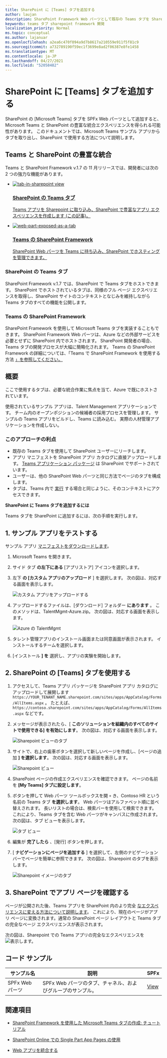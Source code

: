 ```yaml
---
title: SharePoint に [Teams] タブを追加する
author: laujan
description: SharePoint Framework Web パーツとして既存の Teams タブを SharePoint に展開する方法。
keywords: teams タブ sharepoint framework 開発
localization_priority: Normal
ms.topic: conceptual
ms.author: lajanuar
ms.openlocfilehash: a2ea6c470f094a9d7b8617a210559e911f5f81c9
ms.sourcegitcommit: a732789190f59ec1f3699e8ad2f06387e8fe1458
ms.translationtype: MT
ms.contentlocale: ja-JP
ms.lasthandoff: 04/27/2021
ms.locfileid: "52058482"
---
```

# <a name="add-teams-tab-to-sharepoint"></a>SharePoint に [Teams] タブを追加する 

SharePoint の [Microsoft Teams] タブを SPFx Web パーツとして追加すると、Microsoft Teams と SharePoint の豊富な統合エクスペリエンスを得られる可能性があります。 このドキュメントでは、Microsoft Teams サンプル アプリからタブを取り出し、SharePoint で使用する方法について説明します。 

## <a name="rich-integration-between-teams-and-sharepoint"></a>Teams と SharePoint の豊富な統合

Teams と SharePoint Framework v.1.7 の 11 月リリースでは、開発者には次の 2 つの強力な機能があります。

<ul  class="panelContent cardsC">
<li>
    <a href="#introduction">
        <div class="cardSize">
            <div class="cardPadding">
                <div class="card">
                    <div class="cardImageOuter">
                        <div class="cardImage bgdAccent1">
                            <img src="~/assets/images/tabs/tabs-in-sharepoint/image084.png" alt="tab-in-sharepoint view"/>
                        </div>
                    </div>
                    <div class="cardText">
                        <h3>SharePoint の Teams タブ</h3>
                        <p>Teams アプリを Sharepoint に取り込み、SharePoint で豊富なアプリ エクスペリエンスを作成します (この記事)。</p>
                    </div>
                </div>
            </div>
        </div>
    </a>
</li>
<li>
    <a href="https://docs.microsoft.com/sharepoint/dev/spfx/web-parts/get-started/using-web-part-as-ms-teams-tab">
        <div class="cardSize">
            <div class="cardPadding">
                <div class="card">
                    <div class="cardImageOuter">
                        <div class="cardImage bgdAccent1">
                            <img src="~/assets/images/tabs/tabs-in-sharepoint/SharePoint-web-part-exposed-as-a-Tab-in-Microsoft-Teams.png" alt="web-part-exposed-as-a-tab" />
                        </div>
                    </div>
                    <div class="cardText">
                        <h3>Teams の SharePoint Framework</h3>
                        <p>SharePoint Web パーツを Teams に持ち込み、SharePoint でホスティングを管理できます。</p>
                    </div>
                </div>
            </div>
        </div>
    </a>
</li>
</ul>

### <a name="teams-tabs-in-sharepoint"></a>SharePoint の Teams タブ

SharePoint Framework v.1.7 では、SharePoint で Teams タブをホストできます。 SharePoint でホストされているタブは、同様のフル ページ エクスペリエンスを取得し、SharePoint サイトのコンテキストとなじみを維持しながら Teams タブのすべての機能を公開します。

### <a name="sharepoint-framework-in-teams"></a>Teams の SharePoint Framework

SharePoint Framework を使用して Microsoft Teams タブを実装することもできます。 SharePoint Framework Web パーツは、Azure などの外部サービスを必要とせずに SharePoint 内でホストされます。 SharePoint 開発者の場合、Teams タブの開発プロセスが大幅に簡略化されます。 Teams の SharePoint Framework の詳細については、「Teams で SharePoint Framework を使用する方法 [」を参照してください。](/sharepoint/dev/spfx/web-parts/get-started/using-web-part-as-ms-teams-tab)

## <a name="introduction"></a>概要

ここで使用するタブは、必要な統合作業に焦点を当て、Azure で既にホストされています。

使用されているサンプル アプリは、Talent Management アプリケーションです。 チーム内のオープンポジションの候補者の採用プロセスを管理します。 サンプルの Teams アプリをビルドし、Teams に読み込む。 実際の人材管理アプリケーションを作成しない。

### <a name="benefits-of-this-approach"></a>このアプローチの利点

* 既存の Teams タブを使用して SharePoint ユーザーにリーチします。
* アプリ マニフェストを SharePoint アプリ カタログに直接アップロードします。 [Teams アプリケーション パッケージ](~/concepts/build-and-test/apps-package.md) は SharePoint でサポートされています。
* ユーザーは、他の SharePoint Web パーツと同じ方法でページのタブを構成します。
* タブは、Teams 内で [実行](~/tabs/how-to/access-teams-context.md) する場合と同じように、そのコンテキストにアクセスできます。

**SharePoint に Teams タブを追加するには**

Teams タブを SharePoint に追加するには、次の手順を実行します。

## <a name="1-test-the-sample-app"></a>1. サンプル アプリをテストする

サンプル アプリ [マニフェストをダウンロードします](https://github.com/MicrosoftDocs/msteams-docs/raw/master/msteams-platform/assets/downloads/TalentMgmt-Azure.zip)。

1. Microsoft Teams を開きます。
1. サイド タブ **の左下にある** [アプリストア] アイコンを選択します。
1. 左下 **の [カスタム アプリのアップロード** ] を選択します。 次の図は、対応する画面を表示します。  

    ![カスタム アプリをアップロードする](~/assets/images/tabs/tabs-in-sharepoint/upload-custom-app.png)

1. アップロードするファイルは、[ダウンロード] フォルダー **にあります** 。 このメソッドは、TalentMgmt-Azure.zip。 次の図は、対応する画面を表示します。
 
    ![Azure の TalentMgmt](~/assets/images/tabs/tabs-in-sharepoint/talentmgmt-azure.png)

1. タレント管理アプリのインストール画面または同意画面が表示されます。 インストールするチームを選択します。 
1. [インストール **] を** 選択し、アプリの実験を開始します。

## <a name="2-use-teams-tab-in-sharepoint"></a>2. SharePoint の [Teams] タブを使用する

1. アクセスして、Teams アプリ パッケージを SharePoint アプリ カタログにアップロードして展開します `https://YOUR_TENANT_NAME.sharepoint.com/sites/apps/AppCatalog/Forms/AllItems.aspx` 。 たとえば、`https://contoso.sharepoint.com/sites/apps/AppCatalog/Forms/AllItems.aspx` などです。

1. メッセージが表示されたら、[ **このソリューションを組織内のすべてのサイトで使用できる] を有効にします**。
次の図は、対応する画面を表示します。

   ![Sharepoint ビューのタブ](~/assets/images/tabs/tabs-in-sharepoint/image065.png)

1. サイトで、右上の歯車ボタンを選択して新しいページを作成し、[ページの追加 **] を選択します**。
次の図は、対応する画面を表示します。

   ![Sharepoint ビュー](~/assets/images/tabs/tabs-in-sharepoint/image066.png)

1. SharePoint ページの作成エクスペリエンスを確認できます。 ページの名前を **[My Teams] タブに設定します**。

1. ボタンを押して Web パーツ ツールボックスを開 `+` き、Contoso HR という名前の Teams タブ **を選択します**。 Web パーツはアルファベット順に並べ替えされます。 長いリストの場合は、検索バーを使用して検索できます。 これにより、Teams タブを含む Web パーツがキャンバスに作成されます。次の図は、タブ ビューを表示します。

   ![タブ ビュー](~/assets/images/tabs/tabs-in-sharepoint/image071.png)

1. 編集が **完了したら** 、[発行] ボタンを押します。

1. [ **ナビゲーションにページを追加する** ] を選択して、左側のナビゲーション バーでページを簡単に参照できます。 次の図は、Sharepoint のタブを表示します。 

   ![Sharepoint イメージのタブ](~/assets/images/tabs/tabs-in-sharepoint/image073.png)

## <a name="3-explore-app-pages-in-sharepoint"></a>3. SharePoint でアプリ ページを確認する

ページが公開された後、Teams アプリを SharePoint 内のより完全 [なエクスペリエンスに変える方法について説明します](/sharepoint/dev/spfx/web-parts/single-part-app-pages)。 これにより、現在のページがアプリ ページに変換されます。通常の SharePoint ページ レイアウトと Teams タブの完全なページ エクスペリエンスが表示されます。 

次の図は、Sharepoint での Teams アプリの完全なエクスペリエンスを ![ 表示します。](~/assets/images/tabs/tabs-in-sharepoint/image085.png)

## <a name="code-sample"></a>コード サンプル
| **サンプル名** | **説明** | **SPFx** |
|-----------------|-----------------|----------|
| SPFx Web パーツ | SPFx Web パーツのタブ、チャネル、およびグループのサンプル。 | [View](https://github.com/OfficeDev/Microsoft-Teams-Samples/tree/main/samples/tab-channel-group/spfx)

## <a name="see-also"></a>関連項目

- [SharePoint Framework を使用した Microsoft Teams タブの作成: チュートリアル](/sharepoint/dev/spfx/web-parts/get-started/using-web-part-as-ms-teams-tab)

- [SharePoint Online での Single Part App Pages の使用](/sharepoint/dev/spfx/web-parts/single-part-app-pages)

- [Web アプリを統合する](~/samples/integrate-web-apps-overview.md)
